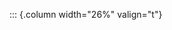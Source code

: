 <!-- Copyright (C) 2024  Kevin Sandom -->
<!-- Begin a new column of width 26%. -->

::: {.column width="26%" valign="t"}

